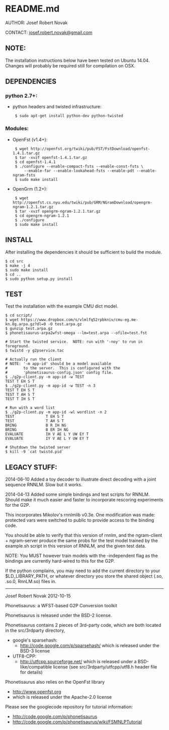 README.md
=========

AUTHOR: Josef Robert Novak

CONTACT:
  josef.robert.novak@gmail.com

NOTE:
-----
The installation instructions below have been tested on
Ubuntu 14.04.  Changes will probably be required still for
compilation on OSX.

DEPENDENCIES
------------
### python 2.7+: ###

 - python headers and twisted infrastructure:

        $ sudo apt-get install python-dev python-twisted


### Modules: ###
 - OpenFst (v1.4+):

        $ wget http://openfst.org/twiki/pub/FST/FstDownload/openfst-1.4.1.tar.gz
        $ tar -xvzf openfst-1.4.1.tar.gz
        $ cd openfst-1.4.1
        $ ./configure --enable-compact-fsts --enable-const-fsts \
            --enable-far --enable-lookahead-fsts --enable-pdt --enable-ngram-fsts
        $ sudo make install

 - OpenGrm (1.2+):

        $ wget http://openfst.cs.nyu.edu/twiki/pub/GRM/NGramDownload/opengrm-ngram-1.2.1.tar.gz
        $ tar -xvzf opengrm-ngram-1.2.1.tar.gz
        $ cd opengrm-ngram-1.2.1
        $ ./configure
        $ sudo make install


INSTALL
-------
After installing the dependencies it should be sufficient to build the module.
```
$ cd src
$ make -j 4
$ sudo make install
$ cd ..
$ sudo python setup.py install
```

TEST
----
Test the installation with the example CMU dict model.
```
$ cd script/
$ wget https://www.dropbox.com/s/vlmlfq52rpbkniv/cmu-eg.me-kn.8g.arpa.gz?dl=0 -O test.arpa.gz
$ gunzip test.arpa.gz
$ phonetisaurus-arpa2wfst-omega --lm=test.arpa --ofile=test.fst

# Start the twisted service.  NOTE: run with '-noy' to run in foreground.
$ twistd -y g2pservice.tac

# Actually run the client
# NOTE: '-m app-id' should be a model available
#       to the server.  This is configured with the
#       'phonetisaurus-config.json' config file.
$ ./g2p-client.py -m app-id -w TEST
TEST T EH S T
$ ./g2p-client.py -m app-id -w TEST -n 3
TEST T EH S T
TEST T AH S T
TEST T IH S T

# Run with a word list
$ ./g2p-client.py -m app-id -wl wordlist -n 2
TEST              T EH S T
TEST              T AH S T
BRING             B R IH NG
BRING             B ER IH NG
EVALUATE          IH V AE L Y UW EY T
EVALUATE          IY V AE L Y UW EY T

# Shutdown the twisted server
$ kill -9 `cat twistd.pid`
```


LEGACY STUFF:
---------

2014-06-10
Added a toy decoder to illustrate direct decoding with a 
joint sequence RNNLM.  Slow but it works.

2014-04-13
Added some simple bindings and test scripts for RNNLM.  
Should make it much easier and faster to incorporate 
rescoring experiments for the G2P.

This incorporates Mikolov's rnnlmlib v0.3e.  One modification
was made: protected vars were switched to public to provide
access to the binding code.

You should be able to verify that this version of rnnlm, and
the ngram-client + ngram-server produce the same probs for 
the test model trained by the example.sh script in this version
of RNNLM, and the given test data.

NOTE: You MUST however train models with the -independent flag
 as the bindings are currently hard-wired to this for the G2P.

If the python complains, you may need to add the current directory
to your $LD_LIBRARY_PATH, or whatever directory you store the 
shared object (.so, .so.0, RnnLM.so) files in.

-------------------

Josef Robert Novak
2012-10-15

Phonetisaurus: a WFST-based G2P Conversion toolkit

Phonetisaurus is released under the BSD-2 license.

Phonetisaurus contains 2 pieces of 3rd-party code,
 which are both located in the src/3rdparty directory,
  * google's sparsehash:
    + http://code.google.com/p/sparsehash/
      which is released under the BSD-3 license
  * UTF8-CPP:
    + http://utfcpp.sourceforge.net/
      which is released under a BSD-like/compatible license 
      (see src/3rdparty/utfcpp/utf8.h header file for details)

Phonetisaurus also relies on the OpenFst library
  * http://www.openfst.org
  * which is released under the Apache-2.0 license

Please see the googlecode repository for tutorial information:
 * http://code.google.com/p/phonetisaurus
 * http://code.google.com/p/phonetisaurus/wiki/FSMNLPTutorial

